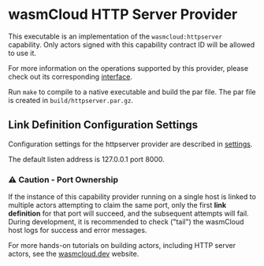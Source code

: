 # wasmCloud HTTP Server Provider

This executable is an implementation of the `wasmcloud:httpserver` capability. Only actors signed with this capability contract ID will be allowed to use it. 

For more information on the operations supported by this provider, please check out its corresponding [interface](https://github.com/wasmCloud/interfaces/blob/main/httpserver/httpserver.smithy).

Run `make` to compile to a native executable and build the par file.
The par file is created in `build/httpserver.par.gz`.

## Link Definition Configuration Settings
Configuration settings for the httpserver provider are described in [settings](./settings.md). 

The default listen address is 127.0.0.1 port 8000.

### ⚠️ Caution - Port Ownership
If the instance of this capability provider running on a single host is linked to multiple actors attempting to claim the same port, only the first **link definition** for that port will succeed, and the subsequent attempts will fail. During development, 
it is recommended to check ("tail") the wasmCloud host logs for success and error messages.

For more hands-on tutorials on building actors, including HTTP server actors,
see the [wasmcloud.dev](https://wasmcloud.dev) website.
